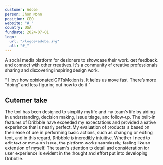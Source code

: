 ```yaml
---
customer: Adobe
person: Jhon Monn
position: CEO
website: "#_"
country: USA
fundDate: 2024-07-01
logo:
  url: "/logos/adobe.svg"
  alt: "#_"
---
```



A social media platform for designers to showcase their work, get feedback, and connect with other creatives. It's a community of creative professionals sharing and discovering inspiring design work.

“ I love how opinionated GPTsMotion is. It helps us move fast. There’s more “doing” and less figuring out how to do it "

## Cutomer take
The tool has been designed to simplify my life and my team's life by aiding in understanding, decision making, issue triage, and follow-up. The built-in features of Dribbble have exceeded my expectations and provided a native experience that is nearly perfect. My evaluation of products is based on their ease of use in performing basic actions, such as changing or editing text, and in this regard, Dribbble is incredibly intuitive. Whether I need to edit text or move an issue, the platform works seamlessly, feeling like an extension of myself. The team's attention to detail and consideration for user experience is evident in the thought and effort put into developing Dribbble.